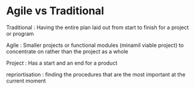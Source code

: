 # Agile vs Traditional 

Traditional 
: Having the entire plan laid out from start to finish for a project or program 

Agile
: Smaller projects or functional modules (minamil viable project) to concentrate on rather than the project as a whole 

Project
: Has a start and an end for a product 

repriortisation 
: finding the procedures that are the most important at the current moment 


